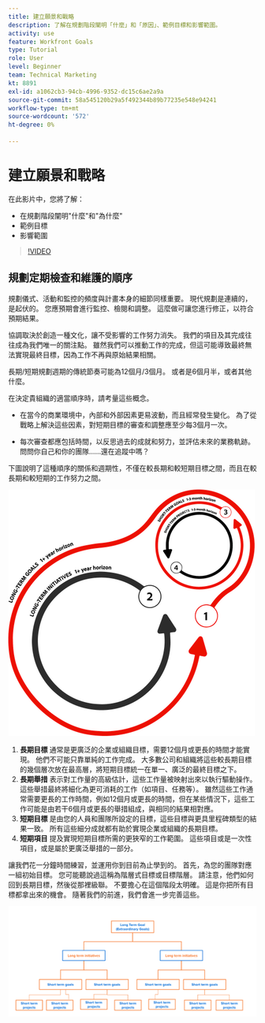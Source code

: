 ```yaml
---
title: 建立願景和戰略
description: 了解在規劃階段闡明「什麼」和「原因」、範例目標和影響範圍。
activity: use
feature: Workfront Goals
type: Tutorial
role: User
level: Beginner
team: Technical Marketing
kt: 8891
exl-id: a1062cb3-94cb-4996-9352-dc15c6ae2a9a
source-git-commit: 58a545120b29a5f492344b89b77235e548e94241
workflow-type: tm+mt
source-wordcount: '572'
ht-degree: 0%

---
```


# 建立願景和戰略

在此影片中，您將了解：

* 在規劃階段闡明&quot;什麼&quot;和&quot;為什麼&quot;
* 範例目標
* 影響範圍

>[!VIDEO](https://video.tv.adobe.com/v/335185/?quality=12)

## 規劃定期檢查和維護的順序

規劃儀式、活動和監控的頻度與計畫本身的細節同樣重要。 現代規劃是連續的，是起伏的。 您應預期會進行監控、檢閱和調整。 這麼做可讓您進行修正，以符合預期結果。

協調取決於創造一種文化，讓不受影響的工作努力消失。 我們的項目及其完成往往成為我們唯一的關注點。 雖然我們可以推動工作的完成，但這可能導致最終無法實現最終目標，因為工作不再與原始結果相關。

長期/短期規劃週期的傳統節奏可能為12個月/3個月。 或者是6個月半，或者其他什麼。

在決定貴組織的適當順序時，請考量這些概念。

* 在當今的商業環境中，內部和外部因素更易波動，而且經常發生變化。 為了從戰略上解決這些因素，對短期目標的審查和調整應至少每3個月一次。

* 每次審查都應包括時間，以反思過去的成就和努力，並評估未來的業務軌跡。 問問你自己和你的團隊……還在追蹤中嗎？

下圖說明了這種順序的關係和週期性，不僅在較長期和較短期目標之間，而且在較長期和較短期的工作努力之間。

![策略執行週期的圖](assets/02-workfront-goals-strategic-execution-cycle.png)

1. **長期目標** 通常是更廣泛的企業或組織目標，需要12個月或更長的時間才能實現。 他們不可能只靠單純的工作完成。 大多數公司和組織將這些較長期目標的幾個層次放在最高層，將短期目標統一在單一、廣泛的最終目標之下。
1. **長期舉措** 表示對工作量的高級估計，這些工作量被映射出來以執行驅動操作。 這些舉措最終將細化為更可消耗的工作（如項目、任務等）。 雖然這些工作通常需要更長的工作時間，例如12個月或更長的時間，但在某些情況下，這些工作可能是由若干6個月或更長的舉措組成，與相同的結果相對應。
1. **短期目標** 是由您的人員和團隊所設定的目標，這些目標與更具里程碑類型的結果一致。 所有這些細分成就都有助於實現企業或組織的長期目標。
1. **短期項目** 提及實現短期目標所需的更狹窄的工作範圍。 這些項目或是一次性項目，或是屬於更廣泛舉措的一部分。

<!--
Your turn graphic
-->

讓我們花一分鐘時間練習，並運用你到目前為止學到的。 首先，為您的團隊對應一組初始目標。 您可能聽說過這稱為階層式目標或目標階層。 請注意，他們如何回到長期目標，然後從那裡級聯。 不要擔心在這個階段太明確。 這是你把所有目標都拿出來的機會。 隨著我們的前進，我們會進一步完善這些。

![描繪短期和長期目標的圖解](assets/03-workfront-goals-goal-mapping.png)
